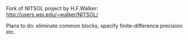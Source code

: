 Fork of NITSOL project by H.F.Walker:
http://users.wpi.edu/~walker/NITSOL/

Plans to do: eliminate common blocks, specify finite-difference precision etc.
